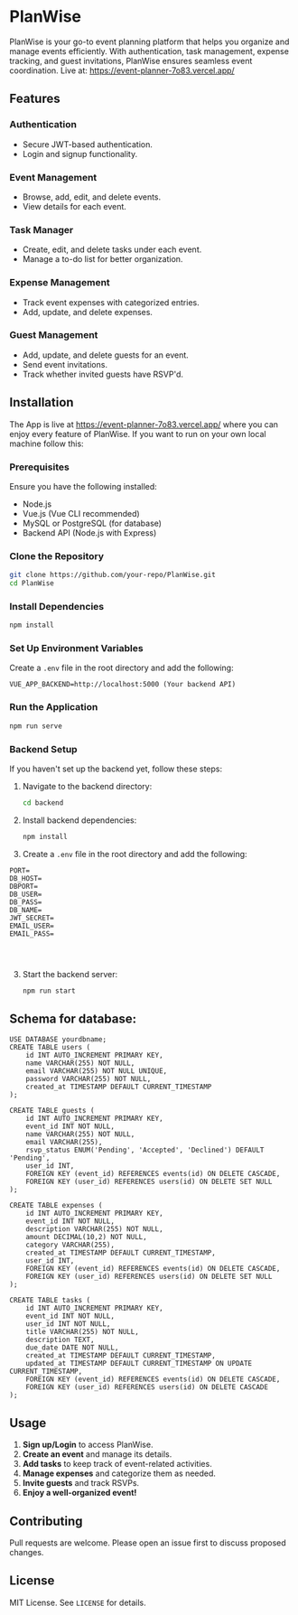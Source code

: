 # PlanWise

PlanWise is your go-to event planning platform that helps you organize and manage events efficiently. With authentication, task management, expense tracking, and guest invitations, PlanWise ensures seamless event coordination.
Live at: https://event-planner-7o83.vercel.app/
## Features

### Authentication
- Secure JWT-based authentication.
- Login and signup functionality.

### Event Management
- Browse, add, edit, and delete events.
- View details for each event.

### Task Manager
- Create, edit, and delete tasks under each event.
- Manage a to-do list for better organization.

### Expense Management
- Track event expenses with categorized entries.
- Add, update, and delete expenses.

### Guest Management
- Add, update, and delete guests for an event.
- Send event invitations.
- Track whether invited guests have RSVP'd.

## Installation
The App is live at https://event-planner-7o83.vercel.app/ where you can enjoy every feature of PlanWise. If you want to run on your own local machine follow this: 

### Prerequisites
Ensure you have the following installed:
- Node.js
- Vue.js (Vue CLI recommended)
- MySQL or PostgreSQL (for database)
- Backend API (Node.js with Express)

### Clone the Repository
```sh
git clone https://github.com/your-repo/PlanWise.git
cd PlanWise
```

### Install Dependencies
```sh
npm install
```

### Set Up Environment Variables
Create a `.env` file in the root directory and add the following:
```
VUE_APP_BACKEND=http://localhost:5000 (Your backend API)
```

### Run the Application
```sh
npm run serve
```

### Backend Setup
If you haven't set up the backend yet, follow these steps:
1. Navigate to the backend directory:
   ```sh
   cd backend
   ```
2. Install backend dependencies:
   ```sh
   npm install
   ```
3. Create a `.env` file in the root directory and add the following:
```
PORT=
DB_HOST=
DBPORT=
DB_USER=
DB_PASS=
DB_NAME=
JWT_SECRET=
EMAIL_USER=
EMAIL_PASS=




```
3. Start the backend server:
   ```sh
   npm run start
   ```
## Schema for database:
```
USE DATABASE yourdbname;
CREATE TABLE users (
    id INT AUTO_INCREMENT PRIMARY KEY,
    name VARCHAR(255) NOT NULL,
    email VARCHAR(255) NOT NULL UNIQUE,
    password VARCHAR(255) NOT NULL,
    created_at TIMESTAMP DEFAULT CURRENT_TIMESTAMP
);

CREATE TABLE guests (
    id INT AUTO_INCREMENT PRIMARY KEY,
    event_id INT NOT NULL,
    name VARCHAR(255) NOT NULL,
    email VARCHAR(255),
    rsvp_status ENUM('Pending', 'Accepted', 'Declined') DEFAULT 'Pending',
    user_id INT,
    FOREIGN KEY (event_id) REFERENCES events(id) ON DELETE CASCADE,
    FOREIGN KEY (user_id) REFERENCES users(id) ON DELETE SET NULL
);

CREATE TABLE expenses (
    id INT AUTO_INCREMENT PRIMARY KEY,
    event_id INT NOT NULL,
    description VARCHAR(255) NOT NULL,
    amount DECIMAL(10,2) NOT NULL,
    category VARCHAR(255),
    created_at TIMESTAMP DEFAULT CURRENT_TIMESTAMP,
    user_id INT,
    FOREIGN KEY (event_id) REFERENCES events(id) ON DELETE CASCADE,
    FOREIGN KEY (user_id) REFERENCES users(id) ON DELETE SET NULL
);

CREATE TABLE tasks (
    id INT AUTO_INCREMENT PRIMARY KEY,
    event_id INT NOT NULL,
    user_id INT NOT NULL,
    title VARCHAR(255) NOT NULL,
    description TEXT,
    due_date DATE NOT NULL,
    created_at TIMESTAMP DEFAULT CURRENT_TIMESTAMP,
    updated_at TIMESTAMP DEFAULT CURRENT_TIMESTAMP ON UPDATE CURRENT_TIMESTAMP,
    FOREIGN KEY (event_id) REFERENCES events(id) ON DELETE CASCADE,
    FOREIGN KEY (user_id) REFERENCES users(id) ON DELETE CASCADE
);
```
## Usage
1. **Sign up/Login** to access PlanWise.
2. **Create an event** and manage its details.
3. **Add tasks** to keep track of event-related activities.
4. **Manage expenses** and categorize them as needed.
5. **Invite guests** and track RSVPs.
6. **Enjoy a well-organized event!**

## Contributing
Pull requests are welcome. Please open an issue first to discuss proposed changes.

## License
MIT License. See `LICENSE` for details.

